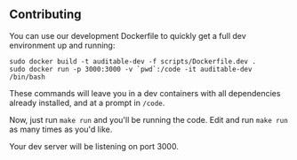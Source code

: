 
## Contributing
You can use our development Dockerfile to quickly get a full dev environment up and running:  

```shell
sudo docker build -t auditable-dev -f scripts/Dockerfile.dev .
sudo docker run -p 3000:3000 -v `pwd`:/code -it auditable-dev /bin/bash
```

These commands will leave you in a dev containers with all dependencies already installed, and at a prompt in `/code`.

Now, just run `make run` and you'll be running the code.  Edit and run `make run` as many times as you'd like.

Your dev server will be listening on port 3000.
